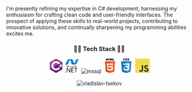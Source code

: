 I'm presently refining my expertise in C# development, harnessing my enthusiasm for crafting clean code and user-friendly interfaces. The prospect of applying these skills to real-world projects, contributing to innovative solutions, and continually sharpening my programming abilities excites me.

<h3 align="center">👨‍💻 Tech Stack 👨‍💻</h3>

<p align="center"> 
<img src="https://raw.githubusercontent.com/devicons/devicon/master/icons/csharp/csharp-original.svg" alt="csharp" width="40" height="40"/> 
<img src="https://raw.githubusercontent.com/devicons/devicon/master/icons/dot-net/dot-net-original-wordmark.svg" alt="dotnet" width="40" height="40"/> 
<img src="https://www.svgrepo.com/show/303229/microsoft-sql-server-logo.svg" alt="mssql" width="40" height="40"/> 
<img src="https://raw.githubusercontent.com/devicons/devicon/master/icons/html5/html5-original-wordmark.svg" alt="html5" width="40" height="40"/> 
<img src="https://raw.githubusercontent.com/devicons/devicon/master/icons/css3/css3-original-wordmark.svg" alt="css3" width="40" height="40"/> 
<img src="https://raw.githubusercontent.com/devicons/devicon/master/icons/javascript/javascript-original.svg" alt="javascript" width="40" height="40"/> 
</p>

<p align="center"><img align="center" src="https://github-readme-stats.vercel.app/api/top-langs?username=vladislav-tsekov&show_icons=true&theme=tokyonight&locale=en&layout=compact" alt="vladislav-tsekov" /></p>
